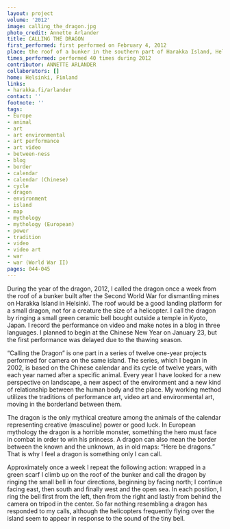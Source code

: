 ```yaml
---
layout: project
volume: '2012'
image: calling_the_dragon.jpg
photo_credit: Annette Arlander
title: CALLING THE DRAGON
first_performed: first performed on February 4, 2012
place: the roof of a bunker in the southern part of Harakka Island, Helsinki, Finland
times_performed: performed 40 times during 2012
contributor: ANNETTE ARLANDER
collaborators: []
home: Helsinki, Finland
links:
- harakka.fi/arlander
contact: ''
footnote: ''
tags:
- Europe
- animal
- art
- art environmental
- art performance
- art video
- between-ness
- blog
- border
- calendar
- calendar (Chinese)
- cycle
- dragon
- environment
- island
- map
- mythology
- mythology (European)
- power
- tradition
- video
- video art
- war
- war (World War II)
pages: 044-045
---
```


During the year of the dragon, 2012, I called the dragon once a week from the roof of a bunker built after the Second World War for dismantling mines on Harakka Island in Helsinki. The roof would be a good landing platform for a small dragon, not for a creature the size of a helicopter. I call the dragon by ringing a small green ceramic bell bought outside a temple in Kyoto, Japan. I record the performance on video and make notes in a blog in three languages. I planned to begin at the Chinese New Year on January 23, but the first performance was delayed due to the thawing season.

“Calling the Dragon” is one part in a series of twelve one-year projects performed for camera on the same island. The series, which I began in 2002, is based on the Chinese calendar and its cycle of twelve years, with each year named after a specific animal. Every year I have looked for a new perspective on landscape, a new aspect of the environment and a new kind of relationship between the human body and the place. My working method utilizes the traditions of performance art, video art and environmental art, moving in the borderland between them.

The dragon is the only mythical creature among the animals of the calendar representing creative (masculine) power or good luck. In European mythology the dragon is a horrible monster, something the hero must face in combat in order to win his princess. A dragon can also mean the border between the known and the unknown, as in old maps: “Here be dragons.” That is why I feel a dragon is something only I can call.

Approximately once a week I repeat the following action: wrapped in a green scarf I climb up on the roof of the bunker and call the dragon by ringing the small bell in four directions, beginning by facing north; I continue facing east, then south and finally west and the open sea. In each position, I ring the bell first from the left, then from the right and lastly from behind the camera on tripod in the center. So far nothing resembling a dragon has responded to my calls, although the helicopters frequently flying over the island seem to appear in response to the sound of the tiny bell.
